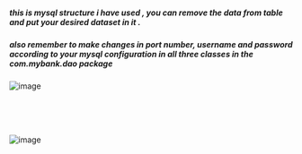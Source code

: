 ##### this is mysql structure i have used , you can remove the data from table and put your desired dataset in it .<br>
##### also remember to make changes in port number, username and password  according to your mysql configuration in all three classes in the com.mybank.dao package

![image](https://user-images.githubusercontent.com/60113543/120687476-ab7fa900-c4bf-11eb-964c-2bea82b73fbd.png)

<br>
<br><br>

![image](https://user-images.githubusercontent.com/60113543/120687221-6c515800-c4bf-11eb-9b28-3cac057f60bf.png)
